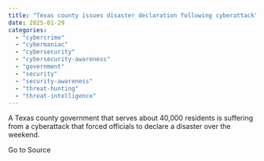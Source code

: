 ```yaml
---
title: "Texas county issues disaster declaration following cyberattack"
date: 2025-01-29
categories: 
  - "cybercrime"
  - "cybermaniac"
  - "cybersecurity"
  - "cybersecurity-awareness"
  - "government"
  - "security"
  - "security-awareness"
  - "threat-hunting"
  - "threat-intelligence"
---
```


A Texas county government that serves about 40,000 residents is suffering from a cyberattack that forced officials to declare a disaster over the weekend.

Go to Source
